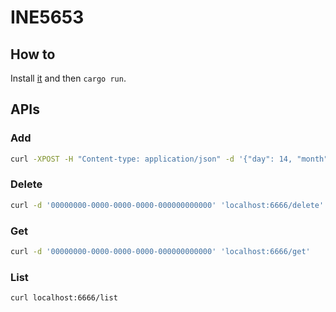 # INE5653

## How to

Install [it](https://www.rust-lang.org/tools/install) and then `cargo run`.

## APIs

### Add

```bash
curl -XPOST -H "Content-type: application/json" -d '{"day": 14, "month": 2, "year": 1862, "description": "The House of the Dead ", "value": "66666", "size": 368}' 'localhost:6666/add'
```


### Delete

```bash
curl -d '00000000-0000-0000-0000-000000000000' 'localhost:6666/delete' 
```

### Get

```bash
curl -d '00000000-0000-0000-0000-000000000000' 'localhost:6666/get' 
```

### List

```bash
curl localhost:6666/list 
```